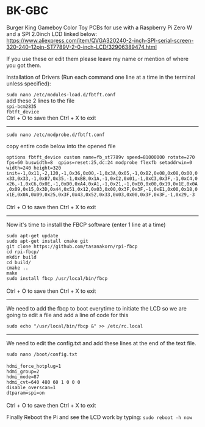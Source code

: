 # BK-GBC
Burger King Gameboy Color Toy PCBs for use with a Raspberry Pi Zero W and a SPI 2.0inch LCD linked below:<br>
https://www.aliexpress.com/item/QVGA320240-2-inch-SPI-serial-screen-320-240-12pin-ST7789V-2-0-inch-LCD/32906389474.html

If you use these or edit them please leave my name or mention of where you got them.

Installation of Drivers (Run each command one line at a time in the terminal unless specified):

`sudo nano /etc/modules-load.d/fbtft.conf`<br>
add these 2 lines to the file<br>
`spi-bcm2835`<br>
`fbtft_device`<br>
Ctrl + O to save then Ctrl + X to exit

-------------------------------------------------

`sudo nano /etc/modprobe.d/fbtft.conf`<br>

copy entire code below into the opened file<br>

`options fbtft_device custom name=fb_st7789v speed=81000000 rotate=270 fps=60 buswidth=8  gpios=reset:25,dc:24 modprobe flexfb setaddrwin=0 width=240 height=320 init=-1,0x11,-2,120,-1,0x36,0x00,-1,0x3A,0x05,-1,0xB2,0x08,0x08,0x00,0x33,0x33,-1,0xB7,0x35,-1,0xBB,0x1A,-1,0xC2,0x01,-1,0xC3,0x3F,-1,0xC4,0x26,-1,0xC6,0x0E,-1,0xD0,0xA4,0xA1,-1,0x21,-1,0xE0,0x00,0x19,0x1E,0x0A,0x09,0x15,0x3D,0x44,0x51,0x12,0x03,0x00,0x3F,0x3F,-1,0xE1,0x00,0x18,0x1E,0x0A,0x09,0x25,0x3F,0x43,0x52,0x33,0x03,0x00,0x3F,0x3F,-1,0x29,-3`<br>
<br>
Ctrl + O to save then Ctrl + X to exit

-------------------------------------------------

Now it's time to install the FBCP software (enter 1 line at a time)

`sudo apt-get update`<br>
`sudo apt-get install cmake git`<br>
`git clone https://github.com/tasanakorn/rpi-fbcp`<br>
`cd rpi-fbcp/`<br>
`mkdir build`<br>
`cd build/`<br>
`cmake ..`<br>
`make`<br>
`sudo install fbcp /usr/local/bin/fbcp`<br>
<br>
Ctrl + O to save then Ctrl + X to exit

----------------------------------------------------

We need to add the fbcp to boot everytime to initiate the LCD so we are going to edit a file and add a line of code for this 

`sudo echo "/usr/local/bin/fbcp &" >> /etc/rc.local`

----------------------------------------------------


We need to edit the config.txt and add these lines at the end of the text file.

`sudo nano /boot/config.txt`<br><br>
`hdmi_force_hotplug=1`<br>
`hdmi_group=2`<br>
`hdmi_mode=87`<br>
`hdmi_cvt=640 480 60 1 0 0 0`<br>
`disable_overscan=1`<br>
`dtparam=spi=on`<br>
<br>
Ctrl + O to save then Ctrl + X to exit

Finally Reboot the Pi and see the LCD work by typing:
`sudo reboot -h now`

